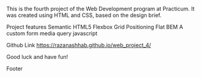 This is the fourth project of the Web Development program at Practicum. It was created using HTML and CSS, based on the design brief.

Project features
Semantic HTML5
Flexbox
Grid
Positioning
Flat BEM
A custom form
media query
javascript

Github Link
https://razanashhab.github.io/web_project_4/

Good luck and have fun!

Footer
